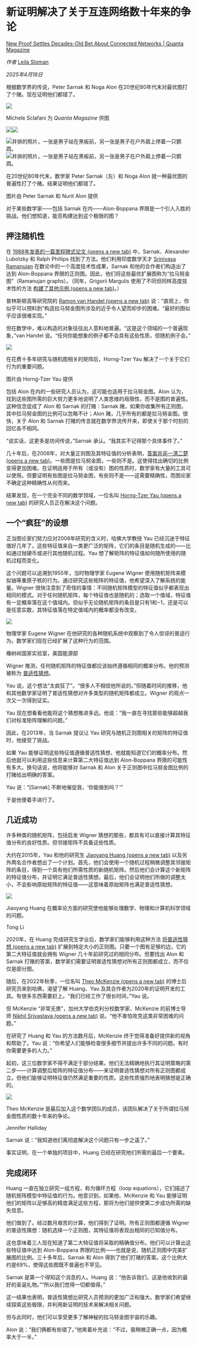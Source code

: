 # 新证明解决了关于互连网络数十年来的争论

[New Proof Settles Decades-Old Bet About Connected Networks | Quanta Magazine](https://www.quantamagazine.org/new-proof-settles-decades-old-bet-about-connected-networks-20250418/)

_作者_ [Leila Sloman](https://www.quantamagazine.org/authors/leila-sloman/)

_2025年4月18日_

根据数学界的传说，Peter Sarnak 和 Noga Alon 在20世纪80年代末对最优图打了个赌。现在证明他们都错了。

![](https://www.quantamagazine.org/wp-content/uploads/2025/04/RamanujanGraphs-crMicheleSclafani-Lede-2.webp)

Michele Sclafani 为 _Quanta Magazine_ 供图


![](https://www.quantamagazine.org/wp-content/uploads/2025/04/Expander-Graphs-Graphic-Desktop.svg)![](https://www.quantamagazine.org/wp-content/uploads/2025/04/Expander-Graphs-Graphic-Mobile.svg)

![并排的照片，一张是男子站在黑板前，另一张是男子在户外肩上停着一只鹦鹉。](https://www.quantamagazine.org/wp-content/uploads/2025/04/Sarnak-Alon-diptych-MOBILE.webp)![并排的照片，一张是男子站在黑板前，另一张是男子在户外肩上停着一只鹦鹉。](https://www.quantamagazine.org/wp-content/uploads/2025/04/Sarnak-Alon-diptych.webp)

在20世纪80年代末，数学家 Peter Sarnak（左）和 Noga Alon 就一种最优图的普遍性打了个赌。结果证明他们都错了。

图片由 Peter Sarnak 和 Nurit Alon 提供

对于某些数学家——包括 Sarnak 在内——Alon-Boppana 界限是一个引人入胜的挑战。他们想知道，能否构建达到这个极限的图？

## **押注随机性**

在 [1988年发表的一篇里程碑式论文 (opens a new tab)](https://link.springer.com/article/10.1007/BF02126799) 中，Sarnak、Alexander Lubotzky 和 Ralph Phillips 找到了方法。他们利用印度数学天才 [Srinivasa Ramanujan](https://www.quantamagazine.org/srinivasa-ramanujan-was-a-genius-math-is-still-catching-up-20241021/) 在数论中的一个高度技术性成果，Sarnak 和他的合作者们构造出了达到 Alon-Boppana 界限的正则图。因此，他们将这些最优扩展图称为“拉马努金图”（Ramanujan graphs）。（同年，Grigorii Margulis 使用了不同但同样高度技术性的方法 [构建了其他示例 (opens a new tab)](https://www.mathnet.ru/php/archive.phtml?wshow=paper&jrnid=ppi&paperid=686&option_lang=eng)。）

普林斯顿高等研究院的 [Ramon van Handel (opens a new tab)](https://web.math.princeton.edu/~rvan/) 说：“直观上，你似乎可以预料到”构造拉马努金图所涉及的近乎令人望而却步的困难。“最好的图似乎应该很难实现。”

但在数学中，难以构造的对象往往出人意料地普遍。“这是这个领域的一个普遍现象，”van Handel 说。“任何你能想象的例子都不会具有这些性质，但随机例子会。”

![](https://www.quantamagazine.org/wp-content/uploads/2025/04/Horng-TzerYau_coHorng-TzerYau.webp)

在花费十多年研究与随机图相关的矩阵后，Horng-Tzer Yau 解决了一个关于它们行为的重要问题。

图片由 Horng-Tzer Yau 提供

包括 Alon 在内的一些研究人员认为，这可能也适用于拉马努金图。Alon 认为，找到这些图所需的巨大努力更多地说明了人类思维的局限性，而不是图的普遍性。这种信念促成了 Alon 和 Sarnak 的打赌：Sarnak 赌，如果你收集所有正则图，其中拉马努金图的比例可以忽略不计；Alon 赌，几乎所有的都是拉马努金图。很快，关于 Alon 和 Sarnak 打赌的传言就在数学界流传开来，即使关于那个时刻的回忆各不相同。

“说实话，这更多是坊间传说，”Sarnak 承认。“我其实不记得那个具体事件了。”

几十年后，在2008年，对大量正则图及其特征值的分析表明，[答案并非一清二楚 (opens a new tab)](https://projecteuclid.org/journals/experimental-mathematics/volume-17/issue-2/The-Distribution-of-the-Largest-Nontrivial-Eigenvalues-in-Families-of/em/1227118974.full)。一些图是拉马努金图，一些则不是。这使得找出确切的比例变得更加困难。在证明适用于所有（或没有）图的性质时，数学家有大量的工具可以使用。但要证明有些图是拉马努金图，有些则不是——这需要精确性，而图论家不确定这种精确性从何而来。

结果发现，在一个完全不同的数学领域，一位名叫 [Horng-Tzer Yau (opens a new tab)](https://people.math.harvard.edu/~htyau/) 的研究人员正在解决这个问题。

## **一个“疯狂”的设想**

正当图论家们努力应对2008年研究的含义时，哈佛大学教授 Yau 已经沉迷于特征值好几年了。这些特征值来自一类更广泛的矩阵，它们的条目是随机生成的——比如通过抛硬币或进行其他随机过程。Yau 想了解矩阵的特征值如何随所使用的随机过程而变化。

这个问题可以追溯到1955年，当时物理学家 Eugene Wigner 使用随机矩阵来模拟铀等重原子核的行为。通过研究这些矩阵的特征值，他希望深入了解系统的能量。Wigner 很快注意到了奇怪的事情：不同随机矩阵模型的特征值似乎都表现出相同的模式。对于任何随机矩阵，每个特征值也是随机的；选取一个值域，特征值有一定概率落在这个值域内。但似乎无论随机矩阵的条目是只有1和−1，还是可以是任意实数，其特征值落在特定值域内的概率都没有改变。

![](https://www.quantamagazine.org/wp-content/uploads/2025/04/Eugene-Wigner-cr.-.webp)

物理学家 Eugene Wigner 在他研究的各种随机系统中观察到了令人惊讶的普适行为。数学家们现在已经扩展了这种行为的范围。

橡树岭国家实验室，美国能源部

Wigner 推测，任何随机矩阵的特征值都应该始终遵循相同的概率分布。他的预测被称为 [普适性猜想](https://www.quantamagazine.org/in-mysterious-pattern-math-and-nature-converge-20130205/)。

Yau 说，这个想法“太疯狂了”。“很多人不相信他所说的。”但随着时间的推移，他和其他数学家证明了普适性猜想对许多类型的随机矩阵都成立。Wigner 的观点一次又一次得到证实。

Yau 现在想看看他能将这个猜想推进多远。他说：“我一直在寻找那些能够超越我们对标准矩阵理解的问题。”

因此，在2013年，当 Sarnak 提议让 Yau 研究与随机正则图相关的矩阵的特征值时，他接受了挑战。

如果 Yau 能够证明这些特征值遵循普适性猜想，他就能知道它们的概率分布。然后他就可以利用这些信息来计算第二大特征值达到 Alon-Boppana 界限的可能性有多大。换句话说，他将能够对 Sarnak 和 Alon 关于正则图中拉马努金图比例的打赌给出明确的答案。

Yau 说：“[Sarnak] 不断地催促我，‘你能做到吗？’”

于是他便着手进行了。

## **几近成功**

许多种类的随机矩阵，包括启发 Wigner 猜想的那些，都具有可以直接计算其特征值分布的良好性质。但邻接矩阵不具备这些性质。

大约在2015年，Yau 和他的研究生 [Jiaoyang Huang (opens a new tab)](https://jiaoyang.github.io/) 以及另外两名合作者想出了一个计划。首先，他们会使用一个随机过程稍微调整其邻接矩阵的条目，得到一个具有他们所需性质的新随机矩阵。然后他们会计算这个新矩阵的特征值分布，并证明它满足普适性猜想。最后，他们会证明他们所做的调整太小，不会影响原始矩阵的特征值——这意味着原始矩阵也满足普适性猜想。

![](https://www.quantamagazine.org/wp-content/uploads/2025/04/JiaoyangHuang_crTongLi-2.webp)

Jiaoyang Huang 在概率论方面的研究使他能够处理数学、物理和计算机科学领域的问题。

Tong Li

2020年，在 Huang 完成研究生学业后，数学家们能够利用这种方法 [将普适性猜想 (opens a new tab)](https://link.springer.com/article/10.1007/s00039-020-00538-0) 扩展到特定大小的正则图。只要一个图有足够的边，它的第二大特征值就会拥有 Wigner 几十年前研究过的相同分布。但要找出 Alon 和 Sarnak 打赌的答案，数学家们需要证明普适性猜想对所有正则图都成立，而不仅仅是部分图。

随后，在2022年秋季，一位名叫 [Theo McKenzie (opens a new tab)](https://virtualmath1.stanford.edu/~theom/) 的博士后研究员来到哈佛，渴望了解 Huang、Yau 及其合作者为2020年的证明开发的工具。有很多东西需要赶上。“我们已经工作了很长时间，”Yau 说。

但 McKenzie “非常无畏”，加州大学伯克利分校数学家、McKenzie 的前博士导师 [Nikhil Srivastava (opens a new tab)](https://math.berkeley.edu/~nikhil/) 说。“他不害怕攻克这类非常困难的问题。”

在研究了 Huang 和 Yau 的方法数月后，McKenzie 终于觉得准备好提供新的视角和帮助了。Yau 说：“你希望人们能够检查很多细节并提出许多不同的问题。有时你需要更多的人力。”

起初，这三位数学家不得不满足于部分结果。他们无法精确地执行其证明策略的第二步——计算调整后矩阵的特征值分布——来证明普适性猜想对所有正则图都成立。但他们能够证明特征值仍然满足重要的性质。这些性质强烈地表明猜想是正确的。

![](https://www.quantamagazine.org/wp-content/uploads/2025/04/TheoMcKenzie_crJenniferHalliday-5.webp)

Theo McKenzie 是最后加入这个数学团队的成员，该团队解决了关于所谓拉马努金图性质的数十年来的争论。

Jennifer Halliday

Sarnak 说：“我知道他们离彻底解决这个问题只有一步之遥了。”

事实证明，在一个单独的项目中，Huang 已经在研究他们所需的最后一个要素。

## **完成闭环**

Huang 一直在独立研究一组方程，称为循环方程（loop equations），它们描述了随机矩阵模型中特征值的行为。他意识到，如果他、McKenzie 和 Yau 能够证明他们的矩阵以足够高的精度满足这些方程，那将为他们提供使第二步成功所需的缺失信息。

他们做到了。经过数月艰苦的计算，他们得到了证明。所有正则图都遵循 Wigner 的普适性猜想：随机选择一个正则图，其特征值将表现出相同的已知值分布。

这也意味着三人现在知道了第二大特征值将采取的精确值分布。他们可以计算出这些特征值中达到 Alon-Boppana 界限的比例——也就是说，随机正则图中完美扩展图的比例。三十多年后，Sarnak 和 Alon 得到了他们打赌的答案。这个比例大约是69%，使得这些图既不普遍也不罕见。

Sarnak 是第一个得知这个消息的人。Huang 说：“他告诉我们，这是他收到的最好的圣诞礼物。”“所以我们觉得一切都值得。”

这一结果也表明，普适性猜想比研究人员预测的更加广泛和强大。数学家们希望继续探索这些极限，并利用新证明的技术来解决相关问题。

但与此同时，他们可以享受更多了解神秘的拉马努金图宇宙的乐趣。

Alon 说：“我们俩都有些错了。”他笑着补充说：“不过，我稍微正确一点，因为概率大于一半。”